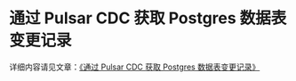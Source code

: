 # 通过 Pulsar CDC 获取 Postgres 数据表变更记录

详细内容请见文章：[《通过 Pulsar CDC 获取 Postgres 数据表变更记录》](https://mp.weixin.qq.com/s/5N0tlDRMFFpza1Q4cJ4iOA)
